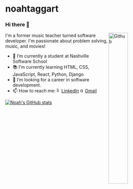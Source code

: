 # noahtaggart
### Hi there 👋


<img width="35%" align="right" alt="Github" src= "https://user-images.githubusercontent.com/96712524/156795265-2f344373-bb82-47f2-8031-f1326e7cfe9d.gif" />

I'm a former music teacher turned software developer. I'm passionate about problem solving, music, and movies!


- 🔭 I’m currently a student at Nashville Software School
- 📚 I’m currently learning HTML, CSS, JavaScript, React, Python, Django
- 👯 I’m looking for a career in software development. 
- 📫 How to reach me: <a href="https://www.linkedin.com/in/noahtaggart/" target="_blank" rel="noopener noreferrer"><img width="15px" alt="linked in logo" src ="https://user-images.githubusercontent.com/96712524/156796988-c3d6b164-6b61-49d8-9875-9179063e12d5.png" />LinkedIn</a> <a href="mailto:taggartnoah@gmail.com" target="_blank" rel="noopener noreferrer"><img width="15px" alt="gmail logo" src="https://user-images.githubusercontent.com/96712524/156797504-074185e5-8323-43a1-a63f-505ab29c1835.png"/>Gmail</a>

[![Noah's GitHub stats](https://github-readme-stats.vercel.app/api?username=noahtaggart&theme=midnight-purple)](https://github.com/noahtaggart/github-readme-stats)

